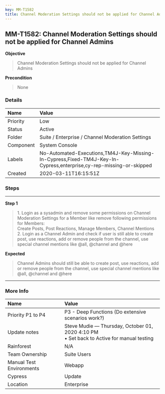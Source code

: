 ```yaml
---
key: MM-T1582
title: Channel Moderation Settings should not be applied for Channel Admins
---
```


## MM-T1582: Channel Moderation Settings should not be applied for Channel Admins

**Objective**

> <article>Channel Moderation Settings should not be applied for Channel Admins</article>

**Precondition**

> <article>None</article>

### Details

| Name      | Value                                                                                                              |
| :-------- | :----------------------------------------------------------------------------------------------------------------- |
| Priority  | Low                                                                                                                |
| Status    | Active                                                                                                             |
| Folder    | Suite / Enterprise / Channel Moderation Settings                                                                   |
| Component | System Console                                                                                                     |
| Labels    | No-Automated-Executions,TM4J-Key-Missing-In-Cypress,Fixed-TM4J-Key-In-Cypress,enterprise,cy-rep-missing-or-skipped |
| Created   | 2020-03-11T16:15:51Z                                                                                               |

### Steps

<hr/>

**Step 1**

> <article>1. Login as a sysadmin and remove some permissions on Channel Moderation Settings for a Member like remove following permissions for Members:<br />Create Posts, Post Reactions, Manage Members, Channel Mentions<br />2. Login as a Channel Admin and check if user is still able to create post, use reactions, add or remove people from the channel, use special channel mentions like @all, @channel and @here</article>

**Expected**

> <article>Channel Admins should still be able to create post, use reactions, add or remove people from the channel, use special channel mentions like @all, @channel and @here</article>

<hr/>

### More Info

| Name                     | Value                                                                                       |
| :----------------------- | :------------------------------------------------------------------------------------------ |
| Priority P1 to P4        | P3 - Deep Functions (Do extensive scenarios work?)                                          |
| Update notes             | Steve Mudie — Thursday, October 01, 2020 4:10 PM<br>• Set back to Active for manual testing |
| Rainforest               | N/A                                                                                         |
| Team Ownership           | Suite Users                                                                                 |
| Manual Test Environments | Webapp                                                                                      |
| Cypress                  | Update                                                                                      |
| Location                 | Enterprise                                                                                  |
